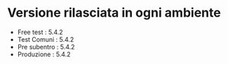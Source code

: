 # Versione rilasciata in ogni ambiente

- Free test : 5.4.2
- Test Comuni : 5.4.2
- Pre subentro : 5.4.2
- Produzione : 5.4.2
